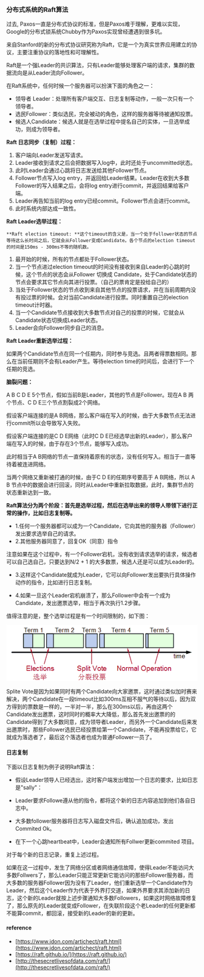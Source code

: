 ### 分布式系统的Raft算法

过去, Paxos一直是分布式协议的标准，但是Paxos难于理解，更难以实现，Google的分布式锁系统Chubby作为Paxos实现曾经遭遇到很多坑。

来自Stanford的新的分布式协议研究称为Raft，它是一个为真实世界应用建立的协议，主要注重协议的落地性和可理解性。

Raft是一个强Leader的共识算法，只有Leader能够处理客户端的请求，集群的数据流向是从Leader流向Follower。

在Raft系统中，任何时候一个服务器可以扮演下面的角色之一：

* 领导者 Leader：处理所有客户端交互、日志复制等动作，一般一次只有一个领导者。
* 选民Follower：类似选民，完全被动的角色，这样的服务器等待被通知投票。
* 候选人Candidate：候选人就是在选举过程中提名自己的实体，一旦选举成功，则成为领导者。

**Raft 日志同步（复制）过程：**

1. 客户端向Leader发送写请求。
2. Leader接收到请求之后会把数据写入log中，此时还处于uncommitted状态。
3. 此时Leader会通过心跳将日志发送给其他Follower节点。
4. Follower节点写入log entry，并返回给Leader结果。Leader在收到大多数Follower的写入结果之后，会将log entry进行commit，并返回结果给客户端。
5. Leader再告知当前的log entry已经commit。Follower节点会进行commit。
6. 此时系统内部达成一致性。



**Raft Leader选举过程：**

    **Raft election timeout: **这个timeout的含义是，当一个处于follower状态的节点等待这么长时间之后，它就会从Follower变成Candidate。各个节点的election timeout的时间是150ms - 300ms不等的随机数。

1. 最开始的时候，所有的节点都处于Follower状态。
2. 当一个节点进过election timeout的时间没有接收到来自Leader的心跳的时候，这个节点的状态会从Follower 切换成 Candidate，处于Candidate状态的节点会要求其它节点向其进行投票。（自己的票肯定是投给自己的）
3. 当处于Follower状态的节点收到来自其他节点的投票请求，并在当前周期内没有投过票的时候。会对当前Candidate进行投票。同时重置自己的election timeout计时器。
4. 当一个Candidate节点接收到大多数节点对自己的投票的时候，它就会从Candidate状态切换成Leader状态。
5. Leader会向Follower同步自己的消息。

**Raft Leader重新选举过程：**

如果两个Candidate节点在同一个任期内，同时参与竞选。且两者得票数相同。那么在当前任期则不会有Leader产生。等待election time的时间后，会进行下一个任期的竞选。

**脑裂问题：**

A B C D E 5个节点，假如当前B是Leader，其他的节点是Follower。现在A B 两个节点、C D E三个节点割裂成2个网络。

假设客户端连接的是A B网络，那么客户端在写入的时候，由于大多数节点无法进行commit所以会导致写入失败。

假设客户端连接的是C D E网络（此时C D E已经选举出新的Leader），那么客户端在写入的时候，由于存在3个节点，能够写入成功。

此时相当于A B网络的节点一直保持着原有的状态，没有任何写入。相当于一直等待着被连进网络。

当两个网络又重新被打通的时候，由于C D E的任期序号要高于 A B网络，所以 A B 节点中的数据会进行回滚，同时从Leader中重新拉取数据，此时，集群节点的状态重新达到一致。

**Raft算法分为两个阶段：首先是选举过程，然后在选举出来的领导人带领下进行正常的操作，比如日志复制等。**

* 1.任何一个服务器都可以成为一个Candidate，它向其他的服务器（Follower）发出要求选举自己的请求。
* 2.其他服务器同意了，回复OK（同意）指令

注意如果在这个过程中，有一个Follower宕机，没有收到请求选举的请求，候选者可以自己选自己，只要达到N/2 + 1 的大多数票，候选人还是可以成为Leader的。

* 3.这样这个Candidate就成为Leader，它可以向Follower发出要执行具体操作动作的指令，比如进行日志复制。

* 4.如果一旦这个Leader宕机崩溃了，那么Follower中会有一个成为Candidate，发出邀票选举，相当于再次执行1.2步骤。

值得注意的是，整个选举过程是有一个时间限制的，如下图：

![](/assets/raft协议.png)

Splite Vote是因为如果同时有两个Candidate向大家邀票，这时通过类似加时赛来解决，两个Candidate在一段timeout比如300ms互相不服气的等待以后，因为双方得到的票数是一样的，一半对一半，那么在300ms以后，再由这两个Candidate发出邀票，这时同时的概率大大降低，那么首先发出邀票的的Candidate得到了大多数同意，成为领导者Leader，而另外一个Candidate后来发出邀票时，那些Follower选民已经投票给第一个Candidate，不能再投票给它，它就成为落选者了，最后这个落选者也成为普通Follower一员了。

#### 日志复制

下面以日志复制为例子说明Raft算法：

* 假设Leader领导人已经选出，这时客户端发出增加一个日志的要求，比如日志是"sally"：

* Leader要求Followe遵从他的指令，都将这个新的日志内容追加到他们各自日志中。

* 大多数follower服务器将日志写入磁盘文件后，确认追加成功，发出Commited Ok。

* 在下一个心跳heartbeat中，Leader会通知所有Follwer更新commited 项目。

对于每个新的日志记录，重复上述过程。

如果在这一过程中，发生了网络分区或者网络通信故障，使得Leader不能访问大多数Follwers了，那么Leader只能正常更新它能访问的那些Follower服务器，而大多数的服务器Follower因为没有了Leader，他们重新选举一个Candidate作为Leader，然后这个Leader作为代表于外界打交道，如果外界要求其添加新的日志，这个新的Leader就按上述步骤通知大多数Followers，如果这时网络故障修复了，那么原先的Leader就变成Follower，在失联阶段这个老Leader的任何更新都不能算commit，都回滚，接受新的Leader的新的更新。

#### reference

* [https://www.jdon.com/artichect/raft.html](https://www.jdon.com/artichect/raft.html)
* [https://raft.github.io/](https://raft.github.io/)
* [http://thesecretlivesofdata.com/raft/](http://thesecretlivesofdata.com/raft/)



